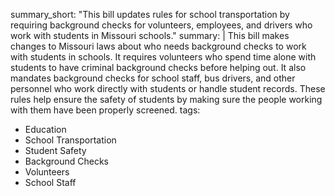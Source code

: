 summary_short: "This bill updates rules for school transportation by requiring background checks for volunteers, employees, and drivers who work with students in Missouri schools."
summary: |
  This bill makes changes to Missouri laws about who needs background checks to work with students in schools. It requires volunteers who spend time alone with students to have criminal background checks before helping out. It also mandates background checks for school staff, bus drivers, and other personnel who work directly with students or handle student records. These rules help ensure the safety of students by making sure the people working with them have been properly screened.
tags:
  - Education
  - School Transportation
  - Student Safety
  - Background Checks
  - Volunteers
  - School Staff
